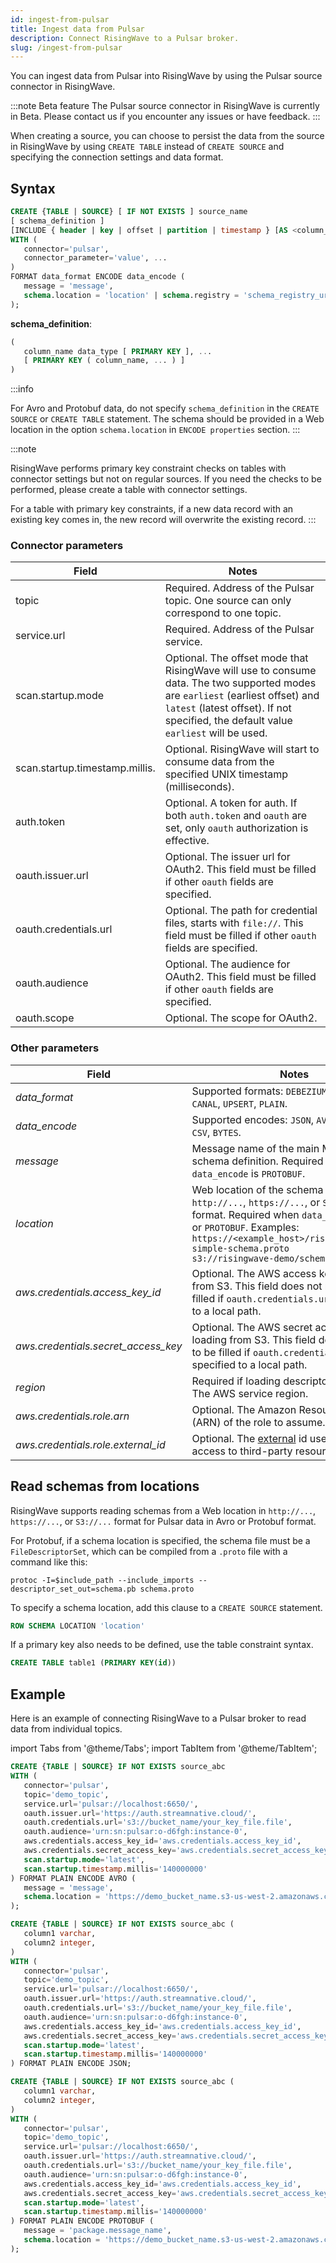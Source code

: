 ```yaml
---
id: ingest-from-pulsar
title: Ingest data from Pulsar
description: Connect RisingWave to a Pulsar broker.
slug: /ingest-from-pulsar
---
```

<head>
  <link rel="canonical" href="https://docs.risingwave.com/docs/current/ingest-from-pulsar/" />
</head>

You can ingest data from Pulsar into RisingWave by using the Pulsar source connector in RisingWave.

:::note Beta feature
The Pulsar source connector in RisingWave is currently in Beta. Please contact us if you encounter any issues or have feedback.
:::

When creating a source, you can choose to persist the data from the source in RisingWave by using `CREATE TABLE` instead of `CREATE SOURCE` and specifying the connection settings and data format.

## Syntax

```sql
CREATE {TABLE | SOURCE} [ IF NOT EXISTS ] source_name 
[ schema_definition ]
[INCLUDE { header | key | offset | partition | timestamp } [AS <column_name>]]
WITH (
   connector='pulsar',
   connector_parameter='value', ...
)
FORMAT data_format ENCODE data_encode (
   message = 'message',
   schema.location = 'location' | schema.registry = 'schema_registry_url'
);
```

**schema_definition**:

```sql
(
   column_name data_type [ PRIMARY KEY ], ...
   [ PRIMARY KEY ( column_name, ... ) ]
)
```

:::info

For Avro and Protobuf data, do not specify `schema_definition` in the `CREATE SOURCE` or `CREATE TABLE` statement. The schema should be provided in a Web location in the option `schema.location` in `ENCODE properties` section.
:::

:::note

RisingWave performs primary key constraint checks on tables with connector settings but not on regular sources. If you need the checks to be performed, please create a table with connector settings.

For a table with primary key constraints, if a new data record with an existing key comes in, the new record will overwrite the existing record.
:::

### Connector parameters

|Field|Notes|
|---|---|
|topic |Required. Address of the Pulsar topic. One source can only correspond to one topic.|
|service.url| Required. Address of the Pulsar service. |
|scan.startup.mode|Optional. The offset mode that RisingWave will use to consume data. The two supported modes are `earliest` (earliest offset) and `latest` (latest offset). If not specified, the default value `earliest` will be used.|
|scan.startup.timestamp.millis.| Optional. RisingWave will start to consume data from the specified UNIX timestamp (milliseconds).|
|auth.token | Optional. A token for auth. If both `auth.token` and `oauth` are set, only `oauth` authorization is effective.|
|oauth.issuer.url | Optional. The issuer url for OAuth2. This field must be filled if other `oauth` fields are specified. |
|oauth.credentials.url | Optional. The path for credential files, starts with `file://`. This field must be filled if other `oauth` fields are specified.|
|oauth.audience | Optional. The audience for OAuth2. This field must be filled if other `oauth` fields are specified.|
|oauth.scope | Optional. The scope for OAuth2. |

### Other parameters

|Field|Notes|
|---|---|
|*data_format*| Supported formats: `DEBEZIUM`, `MAXWELL`, `CANAL`, `UPSERT`, `PLAIN`.|
|*data_encode*| Supported encodes: `JSON`, `AVRO`, `PROTOBUF`, `CSV`,  `BYTES`. |
|*message* |Message name of the main Message in schema definition. Required when `data_encode` is `PROTOBUF`.|
|*location*| Web location of the schema file in `http://...`, `https://...`, or `S3://...` format. Required when `data_encode` is `AVRO` or `PROTOBUF`. Examples:<br/>`https://<example_host>/risingwave/proto-simple-schema.proto`<br/>`s3://risingwave-demo/schema-location` |
|*aws.credentials.access_key_id* | Optional. The AWS access key for loading from S3. This field does not need to be filled if `oauth.credentials.url` is specified to a local path.|
|*aws.credentials.secret_access_key* | Optional. The AWS secret access key for loading from S3. This field does not need to be filled if `oauth.credentials.url` is specified to a local path. |
|*region*| Required if loading descriptors from S3. The AWS service region. |
|*aws.credentials.role.arn*| Optional. The Amazon Resource Name (ARN) of the role to assume. |
|*aws.credentials.role.external_id*| Optional. The [external](https://aws.amazon.com/blogs/security/how-to-use-external-id-when-granting-access-to-your-aws-resources/) id used to authorize access to third-party resources. |

## Read schemas from locations

RisingWave supports reading schemas from a Web location in `http://...`, `https://...`, or `S3://...` format for Pulsar data in Avro or Protobuf format.

For Protobuf, if a schema location is specified, the schema file must be a `FileDescriptorSet`, which can be compiled from a `.proto` file with a command like this:

```shell
protoc -I=$include_path --include_imports --descriptor_set_out=schema.pb schema.proto
```

To specify a schema location, add this clause to a `CREATE SOURCE` statement.

```sql
ROW SCHEMA LOCATION 'location'
```

If a primary key also needs to be defined, use the table constraint syntax.

```sql
CREATE TABLE table1 (PRIMARY KEY(id)) 
```

## Example

Here is an example of connecting RisingWave to a Pulsar broker to read data from individual topics.

import Tabs from '@theme/Tabs';
import TabItem from '@theme/TabItem';

<Tabs>
<TabItem value="avro" label="Avro" default>

```sql
CREATE {TABLE | SOURCE} IF NOT EXISTS source_abc 
WITH (
   connector='pulsar',
   topic='demo_topic',
   service.url='pulsar://localhost:6650/',
   oauth.issuer.url='https://auth.streamnative.cloud/',
   oauth.credentials.url='s3://bucket_name/your_key_file.file',
   oauth.audience='urn:sn:pulsar:o-d6fgh:instance-0',
   aws.credentials.access_key_id='aws.credentials.access_key_id',
   aws.credentials.secret_access_key='aws.credentials.secret_access_key',
   scan.startup.mode='latest',
   scan.startup.timestamp.millis='140000000'
) FORMAT PLAIN ENCODE AVRO (
   message = 'message',
   schema.location = 'https://demo_bucket_name.s3-us-west-2.amazonaws.com/demo.avsc'
);
```

</TabItem>
<TabItem value="json" label="JSON" default>

```sql
CREATE {TABLE | SOURCE} IF NOT EXISTS source_abc (
   column1 varchar,
   column2 integer,
)
WITH (
   connector='pulsar',
   topic='demo_topic',
   service.url='pulsar://localhost:6650/',
   oauth.issuer.url='https://auth.streamnative.cloud/',
   oauth.credentials.url='s3://bucket_name/your_key_file.file',
   oauth.audience='urn:sn:pulsar:o-d6fgh:instance-0',
   aws.credentials.access_key_id='aws.credentials.access_key_id',
   aws.credentials.secret_access_key='aws.credentials.secret_access_key',
   scan.startup.mode='latest',
   scan.startup.timestamp.millis='140000000'
) FORMAT PLAIN ENCODE JSON;
```

</TabItem>
<TabItem value="pb" label="Protobuf" default>

```sql
CREATE {TABLE | SOURCE} IF NOT EXISTS source_abc (
   column1 varchar,
   column2 integer,
)
WITH (
   connector='pulsar',
   topic='demo_topic',
   service.url='pulsar://localhost:6650/',
   oauth.issuer.url='https://auth.streamnative.cloud/',
   oauth.credentials.url='s3://bucket_name/your_key_file.file',
   oauth.audience='urn:sn:pulsar:o-d6fgh:instance-0',
   aws.credentials.access_key_id='aws.credentials.access_key_id',
   aws.credentials.secret_access_key='aws.credentials.secret_access_key',
   scan.startup.mode='latest',
   scan.startup.timestamp.millis='140000000'
) FORMAT PLAIN ENCODE PROTOBUF (
   message = 'package.message_name',
   schema.location = 'https://demo_bucket_name.s3-us-west-2.amazonaws.com/demo.proto'
);
```

</TabItem>
</Tabs>
